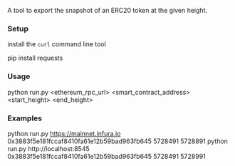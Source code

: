A tool to export the snapshot of an ERC20 token at the given height.

### Setup
install the `curl` command line tool

pip install requests

### Usage
python run.py <ethereum_rpc_url> <smart_contract_address> <start_height> <end_height>

### Examples
python run.py https://mainnet.infura.io 0x3883f5e181fccaf8410fa61e12b59bad963fb645 5728491 5728891
python run.py http://localhost:8545 0x3883f5e181fccaf8410fa61e12b59bad963fb645 5728491 5728991
